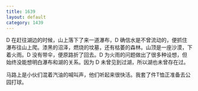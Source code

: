 ```yaml
---
title: 1639
layout: default
category: 1439
---
```


D 在赶往湖边的时候，山上落下了来一道瀑布，D 确信水是不曾流动的，便抓住瀑布往山上爬。漆黑的沼泽，燃烧的坟墓，还有枯萎的森林。山顶是一座沙漠，下着火雨。D 没有带伞，便原路折了回去。D 为火雨的问题做出了很多种设想，但始终没能想明白瀑布和湖的关系。因为 D 未曾见到过湖，所以湖也未曾存在过。

马路上是小伙们混着汽油的喊叫声，他们听起来很快活。我套了件T恤正准备去公园打球。

